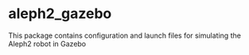 # aleph2_gazebo
This package contains configuration and launch files for simulating the Aleph2 robot in Gazebo